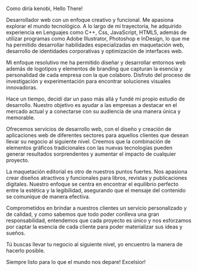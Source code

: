 Como diría kenobi, Hello There!

Desarrollador web con un enfoque creativo y funcional. Me apasiona explorar el mundo tecnológico.
A lo largo de mi trayectoria, he adquirido experiencia en Lenguajes como C++, Css, JavaScript, HTML5, además de utilizar programas como Adobe Illustrator, Photoshop e InDesign, lo que me ha permitido desarrollar habilidades especializadas en maquetación web, desarrollo de identidades corporativas y optimización de interfaces web.

Mi enfoque resolutivo me ha permitido diseñar y desarrollar entornos web además de logotipos y elementos de branding que capturan la esencia y personalidad de cada empresa con la que colaboro. Disfruto del proceso de investigación y experimentación para encontrar soluciones visuales innovadoras.

Hace un tiempo, decidí dar un paso más allá y fundé mi propio estudio de desarrollo. Nuestro objetivo es ayudar a las empresas a destacar en el mercado actual y a conectarse con su audiencia de una manera única y memorable.

Ofrecemos servicios de desarrollo web, con el diseño y creación de aplicaciones web de diferentes sectores para aquellos clientes que desean llevar su negocio al siguiente nivel. Creemos que la combinación de elementos gráficos tradicionales con las nuevas tecnologías pueden generar resultados sorprendentes y aumentar el impacto de cualquier proyecto.

La maquetación editorial es otro de nuestros puntos fuertes. Nos apasiona crear diseños atractivos y funcionales para libros, revistas y publicaciones digitales. Nuestro enfoque se centra en encontrar el equilibrio perfecto entre la estética y la legibilidad, asegurando que el mensaje del contenido se comunique de manera efectiva.

Comprometidos en brindar a nuestros clientes un servicio personalizado y de calidad, y como sabemos que todo poder conlleva una gran responsabilidad, entendemos que cada proyecto es único y nos esforzamos por captar la esencia de cada cliente para poder materializar sus ideas y sueños.

Tú buscas llevar tu negocio al siguiente nivel, yo encuentro la manera de hacerlo posible.

Siempre listo para lo que el mundo nos depare!
Excelsior!

